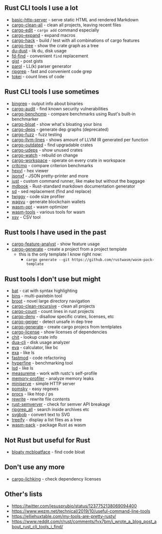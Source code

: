 ## Rust CLI tools I use a lot

- [basic-http-server](https://crates.io/crates/ripgrep) - serve static HTML and rendered Markdown
- [cargo-clean-all](https://crates.io/crates/cargo-clean-all) - clean all projects, leaving recent files
- [cargo-edit](https://crates.io/crates/cargo-edit) - `cargo add` command especially
- [cargo-expand](https://github.com/dtolnay/cargo-expand) - expand macros
- [cargo-hack](https://crates.io/crates/cargo-hack) - build / test with all combinations of cargo features
- [cargo-tree](https://crates.io/crates/cargo-tree) - show the crate graph as a tree
- [du-dust](https://crates.io/crates/du-dust) - lik du, disk usage
- [fd-find](https://crates.io/crates/fd-find) - convenient `find` replacement
- [gist](https://crates.io/crates/gist) - post gists
- [parol](https://crates.io/crates/parol) - LL(k) parser generator
- [ripgrep](https://crates.io/crates/ripgrep) - fast and convenient code grep
- [tokei](https://crates.io/crates/tokei) - count lines of code

## Rust CLI tools I use sometimes

- [bingrep](https://crates.io/crates/bingrep) - output info about binaries
- [cargo-audit](https://crates.io/crates/cargo-audit) - find known security vulnerabilities
- [cargo-benchcmp](https://crates.io/crates/cargo-benchcmp) - compare benchmarks using Rust's built-in benchmarker
- [cargo-bloat](https://crates.io/crates/cargo-bloat) - show what's bloating your bins
- [cargo-deps](https://crates.io/crates/cargo-deps) - generate dep graphs (deprecated)
- [cargo-fuzz](https://crates.io/crates/cargo-fuzz) - fuzz testing
- [cargo-llvm-lines](https://github.com/dtolnay/cargo-llvm-lines/) - shows amount of LLVM IR generated per function
- [cargo-outdated](https://crates.io/crates/cargo-outdated) - find upgradable crates
- [cargo-udeps](https://crates.io/crates/cargo-udeps) - show unused crates
- [cargo-watch](https://crates.io/crates/cargo-watch) - rebuild on change
- [cargo-workspace](https://crates.io/crates/cargo-workspace) - operate on every crate in workspace
- [critcmp](https://crates.io/crates/critcmp) - compare criterion benchmarks
- [hexyl](https://crates.io/crates/hexl) - hex viewer
- [jsonxf](https://crates.io/crates/jsonxf) - JSON pretty-printer and more
- [just](https://crates.io/crates/just) - custom command runner, like make but without the baggage
- [mdbook](https://crates.io/crates/mdbook) - Rust-standard markdown documentation generator
- [sd](https://crates.io/crates/sd) - sed replacement (find and replace)
- [twiggy](https://crates.io/crates/twiggy) - code size profiler
- [wagyu](https://crates.io/crates/wagyu) - generate blockchain wallets
- [wasm-opt](https://crates.io/crates/wasm-opt) - wasm optimizer
- [wasm-tools](https://crates.io/crates/wasm-tools) - various tools for wasm
- [xsv](https://crates.io/crates/xsv) - CSV tool

## Rust tools I have used in the past

- [cargo-feature-analyst](https://crates.io/crates/cargo-feature-analyst) - show feature usage
- [cargo-generate](https://crates.io/crates/cargo-generate) - create a project from a project template
  - this is the only template I know right now:
    - `cargo generate --git https://github.com/rustwasm/wasm-pack-template`

## Rust tools I don't use but might

- [bat](https://crates.io/crates/bat) - cat with syntax highlighting
- [bins](https://crates.io/crates/bins) - multi-pastebin tool
- [broot](https://crates.io/crates/broot) - novel large directory navigation
- [cargo-clean-recursive](https://crates.io/crates/cargo-clean-recursive) - clean all projects
- [cargo-count](https://crates.io/crates/cargo-count) - count lines in rust projects
- [cargo-deny](https://crates.io/crates/cargo-deny) - disallow specific crates, licenses, etc
- [cargo-geiger](https://crates.io/crates/cargo-geiger) - detect unsafe in dep tree
- [cargo-generate](https://crates.io/crates/cargo-generate) - create cargo projecs from temtplates
- [cargo-license](https://crates.io/crates/cargo-license) - show licenses of dependencies
- [chit](https://crates.io/crates/chit) - lookup crate info
- [dua-cli](https://crates.io/crates/dua-cli) - disk usage analyzer
- [eva](https://crates.io/crates/eva) - calculator, like bc
- [exa](https://crates.io/crates/exa) - like ls
- [fastmod](https://crates.io/crates/fastmod) - code refactoring
- [hyperfine](https://crates.io/crates/hyperfine) - benchmarking tool
- [lsd](https://crates.io/crates/lsd) - like ls
- [measureme](https://github.com/rust-lang/measureme) - work with rustc's self-profile
- [memory-profiler](https://github.com/nokia/memory-profiler) - analyze memory leaks
- [miniserve](https://crates.io/crates/miniserve) - simple HTTP server
- [pomsky](https://crates.io/crates/pomsky) - easy regexes
- [procs](https://crates.io/crates/procs) - like htop / ps
- [rewrite](https://crates.io/crates/rewrite) - rewrite file contents
- [rust-semverver](https://github.com/rust-lang/rust-semverver) - check for semver API breakage
- [ripgrep_all](https://crates.io/crates/ripgrep_all) - search inside archives etc
- [svgbob](https://crates.io/crates/svgbob) - convert text to SVG
- [treeify](https://crates.io/crates/treeify) - display a list files as a tree
- [wasm-pack](https://crates.io/crates/wasm-pack) - package Rust as wasm

## Not Rust but useful for Rust

- [bloaty mcbloatface](https://github.com/google/bloaty) - find code bloat

## Don't use any more

- [cargo-lichking](https://crates.io/crates/cargo-lichking) - check dependency licenses

## Other's lists

- https://twitter.com/jesusprubio/status/1237752138069094400
- https://www.wezm.net/technical/2019/10/useful-command-line-tools
- https://elliehuxtable.com/my-tools-are-pretty-rusty/
- https://www.reddit.com/r/rust/comments/fvx7bm/i_wrote_a_blog_post_about_rust_cli_tools_i_find/
